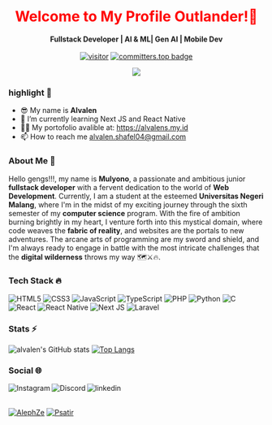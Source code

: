 
<h1 align='center' style="color: red;">Welcome to My Profile Outlander!👋</h1>
<div align="center">
   
   **Fullstack Developer | AI & ML| Gen AI | Mobile Dev** <br> <br>
   <a href="">[![visitor](https://visitor-badge.laobi.icu/badge?page_id=alvalens)](https://github.com/alvalens) [![committers.top badge](https://user-badge.committers.top/indonesia_private/Alvalens.svg)](https://user-badge.committers.top/indonesia_private/Alvalens)</a> 
    
   
</div>
<p align='center'> 
   
   <img src="https://raw.githubusercontent.com/mulyono17/mulyono17/refs/heads/main/images/glitch_effect.gif"/>
</p>


### highlight 🔦
* 😎 My name is **Alvalen**
* 🌱 I’m currently learning Next JS and React Native
* 👨‍💻 My portofolio avalible at: https://alvalens.my.id
* 📫 How to reach me alvalen.shafel04@gmail.com

### About Me 📄
Hello gengs!!!, my name is **Mulyono**, a passionate and ambitious junior **fullstack developer** with a fervent dedication to the world of **Web Development**. Currently, I am a student at the esteemed **Universitas Negeri Malang**, where I'm in the midst of my exciting journey through the sixth semester of my **computer science** program. With the fire of ambition burning brightly in my heart, I venture forth into this mystical domain, where code weaves the **fabric of reality**, and websites are the portals to new adventures. The arcane arts of programming are my sword and shield, and I'm always ready to engage in battle with the most intricate challenges that the **digital wilderness** throws my way 🗺️⚔️🔥.

### Tech Stack 🔥
![HTML5](https://img.shields.io/badge/html5-%23E34F26.svg?style=for-the-badge&logo=html5&logoColor=white) ![CSS3](https://img.shields.io/badge/css3-%231572B6.svg?style=for-the-badge&logo=css3&logoColor=white) ![JavaScript](https://img.shields.io/badge/javascript-%23323330.svg?style=for-the-badge&logo=javascript&logoColor=%23F7DF1E) 	![TypeScript](https://img.shields.io/badge/typescript-%23007ACC.svg?style=for-the-badge&logo=typescript&logoColor=white) ![PHP](https://img.shields.io/badge/php-%23777BB4.svg?style=for-the-badge&logo=php&logoColor=white) ![Python](https://img.shields.io/badge/python-3670A0?style=for-the-badge&logo=python&logoColor=ffdd54) ![C](https://img.shields.io/badge/c-%2300599C.svg?style=for-the-badge&logo=c&logoColor=white) ![React](https://img.shields.io/badge/react-%2320232a.svg?style=for-the-badge&logo=react&logoColor=%2361DAFB) ![React Native](https://img.shields.io/badge/react_native-%2320232a.svg?style=for-the-badge&logo=react&logoColor=%2361DAFB) ![Next JS](https://img.shields.io/badge/Next-black?style=for-the-badge&logo=next.js&logoColor=white) ![Laravel](https://img.shields.io/badge/laravel-%23FF2D20.svg?style=for-the-badge&logo=laravel&logoColor=white)

### Stats ⚡
![alvalen's GitHub stats](https://github-readme-stats.vercel.app/api?username=alvalens&hide=issues&show_icons=true&theme=transparent) [![Top Langs](https://github-readme-stats.vercel.app/api/top-langs/?username=alvalens&layout=compact&theme=transparent)](https://github.com/anuraghazra/github-readme-stats)

### Social 🌐
<a href="https://www.instagram.com/alvalens_/">
   <img align="left" alt="Instagram" src="https://img.shields.io/badge/Instagram-9B0FFF?style=for-the-badge&logo=instagram&logoColor=white" />
</a>&nbsp;&nbsp;
<a href="https://discordapp.com/users/bloody#6118">
   <img align="left" alt="Discord" src="https://img.shields.io/badge/Discord-7289DA?style=for-the-badge&logo=discord&logoColor=white" />
</a>&nbsp;&nbsp;
<a href="https://www.linkedin.com/in/alvalens/">
   <img align="left" alt="linkedin" src="https://img.shields.io/badge/LinkedIn-0077B5?style=for-the-badge&logo=linkedin&logoColor=white" />
</a>
<br>
<br>

[![AlephZe](https://dcbadge.vercel.app/api/server/cZH93kM)](https://discord.gg/cZH93kM)
[![Psatir](https://dcbadge.vercel.app/api/server/4nv3uEcfsz)](https://discord.gg/4nv3uEcfsz)
